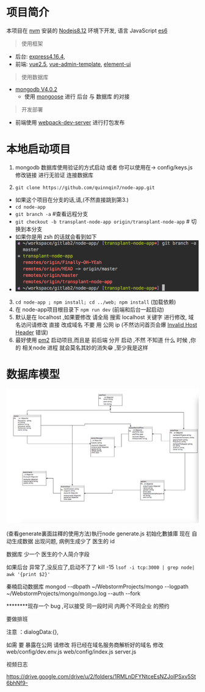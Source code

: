 # 项目简介

  本项目在 [nvm] 安装的 [Nodejs8.12](https://nodejs.org/zh-cn/) 环境下开发, 语言 JavaScript [es6](http://es6.ruanyifeng.com)

> 使用框架

* 后台: [express4.16.4],
* 前端: [vue2.5], [vue-admin-template], [element-ui]

> 使用数据库

* [mongodb V4.0.2]
  * 使用 [mongoose] 进行 后台 与 数据库 的对接

> 开发部署

* 前端使用 [webpack-dev-server](https://github.com/webpack/webpack-dev-server) 进行打包发布

# 本地启动项目
1. mongodb 数据库使用验证的方式启动 或者 你可以使用在-> config/keys.js 修改链接 进行无验证 连接数据库

2. ```git clone https://github.com/quinnqin7/node-app.git```
  * 如果这个项目在分支的话,请,(不然直接跳到第3.)
  * ```cd node-app```
  * ```git branch -a``` #查看远程分支
  * ```git checkout -b transplant-node-app origin/transplant-node-app``` # 切换到本分支
  * 如果你是用 zsh 的话就会看到如下
  * ![''](./docs/images/gitcheckout.png)

3. ```cd node-app ; npm install; cd ../web; npm install``` (加载依赖)
4. 在 node-app项目根目录下 ```npm run dev``` (前端和后台一起启动)
5. 默认是在 localhost ,如果要修改  请全局 搜索 localhost 关键字 进行修改, 域名访问请修改 直接 改成域名 不要 用 公网 ip (不然访问首页会爆 [Invalid Host Header](https://tonghuashuo.github.io/blog/webpack-dev-server-invalid-host-header.html) 错误)
6. 最好使用 [pm2](http://pm2.keymetrics.io) 启动项目,而且是 前后端 分开 启动 ,不然 不知道 什么 时候 ,你 的 相关node 进程 就会莫名其妙的消失😁 ,至少我是这样

# 数据库模型
![](./docs/images/database.jpeg)




>
>
>













   (查看generate裏面註釋的使用方法)執行node generate.js 初始化數據庫
   现在 自动生成数据 出现问题,  病例生成少了 医生的 id

数据库 少一个 医生的个人简介字段



如果后台 异常了,没反应了,启动不了了
kill -15 `lsof -i tcp:3000 | grep node| awk '{print $2}'`

秦楠启动数据库
mongod --dbpath ~/WebstormProjects/mongo --logpath ~/WebstormProjects/mongo/mongo.log --auth --fork



********现存一个 bug ,可以接受 同一段时间 内两个不同企业 的预约


要做排班

注意 ：dialogData:{},


如需 要 暴露在公网
请修改  将已经在域名服务商解析好的域名 修改
web/config/dev.env.js
web/config/index.js
server.js



视频日志

https://drive.google.com/drive/u/2/folders/1RMLnDFYNtceEsNZJoIPSxv5St6bhNf9-






[vue-admin-template]:https://github.com/PanJiaChen/vue-admin-template/tree/master/src
[element-ui]:http://element-cn.eleme.io/#/zh-CN
[vue2.5]:https://cn.vuejs.org/index.html
[express4.16.4]:https://expressjs.com/zh-cn/
[mongodb V4.0.2]:https://www.mongodb.com
[mongoose]:https://mongoosejs.com
[nvm]:https://github.com/creationix/nvm

